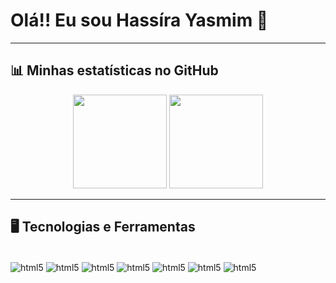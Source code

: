 
# Olá!! Eu sou Hassíra Yasmim 👋

---

## 📊 Minhas estatísticas no GitHub

<p align="center">
  <img height="150em" src="https://github-readme-stats.vercel.app/api?username=Hassiria&show_icons=true&theme=dracula"/>
  <img height="150em" src="https://github-readme-stats.vercel.app/api/top-langs/?username=Hassiria&layout=compact&theme=dracula"/>
</p>

---
## 🖥️ Tecnologias e Ferramentas

<div style="display: inline_block"><br/>
  <img align="center" alt="html5" src="https://img.shields.io/badge/Python-3776AB?style=for-the-badge&logo=python&logoColor=white" />
  <img align="center" alt="html5" src="https://img.shields.io/badge/CSS3-1572B6?style=for-the-badge&logo=css3&logoColor=white" />
  <img align="center" alt="html5" src="https://img.shields.io/badge/HTML5-E34F26?style=for-the-badge&logo=html5&logoColor=white" />
  <img align="center" alt="html5" src="https://img.shields.io/badge/SQLite-07405E?style=for-the-badge&logo=sqlite&logoColor=white" />
  <img align="center" alt="html5" src="https://img.shields.io/badge/C%23-239120?style=for-the-badge&logo=c-sharp&logoColor=white" />
  <img align="center" alt="html5" src="https://img.shields.io/badge/C-00599C?style=for-the-badge&logo=c&logoColor=white" />
  <img align="center" alt="html5" src="https://img.shields.io/badge/Java-ED8B00?style=for-the-badge&logo=openjdk&logoColor=white" />
  
  
</div>

